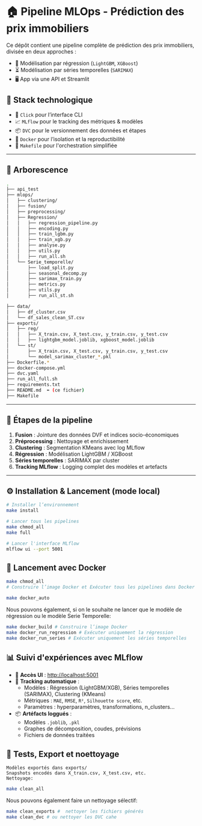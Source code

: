 # 🏠 **Pipeline MLOps - Prédiction des prix immobiliers**

Ce dépôt contient une pipeline complète de prédiction des prix immobiliers, divisée en deux approches :

- 🔁 Modélisation par régression (`LightGBM`, `XGBoost`)
- ⏳ Modélisation par séries temporelles (`SARIMAX`)
- 🖥️ App via une API et Streamlit

## 🧩 Stack technologique

- 🐍 `Click` pour l’interface CLI
- 📈 `MLflow` pour le tracking des métriques & modèles
- 📦 `DVC` pour le versionnement des données et étapes
- 🐳 `Docker` pour l’isolation et la reproductibilité
- 🧪 `Makefile` pour l'orchestration simplifiée

---

## 📁 Arborescence


```bash
.
├── api_test
├── mlops/
│   ├── clustering/
│   ├── fusion/
│   ├── preprocessing/
│   ├── Regression/
│   │   ├── regression_pipeline.py
│   │   ├── encoding.py
│   │   ├── train_lgbm.py
│   │   ├── train_xgb.py
│   │   ├── analyse.py
│   │   ├── utils.py
│   │   ├── run_all.sh
│   └── Serie_temporelle/
│       ├── load_split.py
│       ├── seasonal_decomp.py
│       ├── sarimax_train.py
│       ├── metrics.py
│       ├── utils.py
│       ├── run_all_st.sh

├── data/
│   ├── df_cluster.csv
│   └── df_sales_clean_ST.csv
├── exports/
│   ├── reg/
│   │   ├── X_train.csv, X_test.csv, y_train.csv, y_test.csv
│   │   ├── lightgbm_model.joblib, xgboost_model.joblib
│   └── st/
│       ├── X_train.csv, X_test.csv, y_train.csv, y_test.csv
│       └── model_sarimax_cluster_*.pkl
├── Dockerfile.*
├── docker-compose.yml
├── dvc.yaml
├── run_all_full.sh
├── requirements.txt
├── README.md  ⬅️ (ce fichier)
├── Makefile
```

---
## 📌 Étapes de la pipeline

1. **Fusion** : Jointure des données DVF et indices socio-économiques
2. **Préprocessing** : Nettoyage et enrichissement
3. **Clustering** : Segmentation KMeans avec log MLflow
4. **Régression** : Modélisation LightGBM / XGBoost
5. **Séries temporelles** : SARIMAX par cluster
6. **Tracking MLflow** : Logging complet des modèles et artefacts

---

## ⚙️ Installation & Lancement (mode local)

```bash
# Installer l’environnement
make install

# Lancer tous les pipelines
make chmod_all
make full

# Lancer l'interface MLflow
mlflow ui --port 5001

```

## 🐳 Lancement avec Docker
```bash
make chmod_all
# Construire l’image Docker et Exécuter tous les pipelines dans Docker

make docker_auto
```

Nous pouvons également, si on le souhaite ne lancer que le modèle de régression ou le modèle Serie Temporelle:
```bash
make docker_build # Construire l’image Docker
make docker_run_regression # Exécuter uniquement la régression
make docker_run_series # Exécuter uniquement les séries temporelles
```
## 📊 Suivi d'expériences avec MLflow

- 📍 **Accès UI** : [http://localhost:5001](http://localhost:5001)
- 🎯 **Tracking automatique** :
  - Modèles : Régression (LightGBM/XGB), Séries temporelles (SARIMAX), Clustering (KMeans)
  - Métriques : `MAE`, `RMSE`, `R²`, `Silhouette score`, etc.
  - Paramètres : hyperparamètres, transformations, n_clusters...
- 📦 **Artéfacts loggués** :
  - Modèles `.joblib`, `.pkl`
  - Graphes de décomposition, coudes, prévisions
  - Fichiers de données traitées


## 🧪 Tests, Export et noettoyage

    Modèles exportés dans exports/
    Snapshots encodés dans X_train.csv, X_test.csv, etc.
    Nettoyage:
```bash
make clean_all
```
Nous pouvons également faire un nettoyage sélectif:
```bash
make clean_exports #  nettoyer les fichiers générés
make clean_dvc # ou nettoyer les DVC cahe
```

